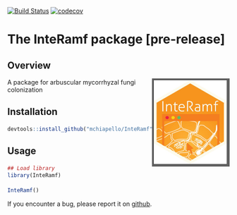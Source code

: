 [![Build Status](https://travis-ci.org/mchiapello/InteRamf.svg?branch=master)](https://travis-ci.org/mchiapello/InteRamf)
[![codecov](https://codecov.io/gh/mchiapello/InteRamf/branch/master/graph/badge.svg)](https://codecov.io/gh/mchiapello/InteRamf)

# The **InteRamf** package [pre-release]

## Overview
<img align = "right" src="inst/InteRamfApp/www/InteRamf.jpg" height="200">

A package for arbuscular mycorrhyzal fungi colonization

## Installation


```r
devtools::install_github("mchiapello/InteRamf")
```

## Usage


```r
## Load library
library(InteRamf)

InteRamf()
```



If you encounter a bug, please report it on [github](https://github.com/mchiapello/InteRamf/issues).

